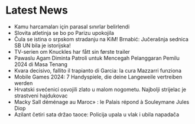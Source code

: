 # Latest News
-  Kamu harcamaları için parasal sınırlar belirlendi
-  Slovita atletinja se bo po Parizu upokojila
-  Čula se istina o srpskom stradanju na KiM! Brnabić: Jučerašnja sednica SB UN bila je istorijska!
-  TV-serien om Knuckles har fått sin første trailer
-  Pawaslu Agam Diminta Patroli untuk Mencegah Pelanggaran Pemilu 2024 di Masa Tenang
-  Kvara decisivo, fallito il trapianto di Garcia: la cura Mazzarri funziona
-  Mobile Games 2024: 7 Handyspiele, die deine Langeweile vertreiben werden
-  Hrvatski svećenici osvojili zlato u malom nogometu. Najbolji strijelac je strastveni hajdukovac
-  Macky Sall déménage au Maroc» : le Palais répond à Souleymane Jules Diop
-  Azilant četiri sata držao taoce: Policija upala u vlak i ubila napadača
